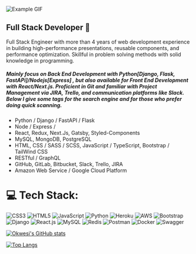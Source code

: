![Example GIF](https://user-images.githubusercontent.com/74038190/225813708-98b745f2-7d22-48cf-9150-083f1b00d6c9.gif)

## Full Stack Developer 👋

Full Stack Engineer with more than 4 years of web development experience in building high-performance presentations, reusable components, and performance optimization. 
Skillful in problem solving methods with solid knowledge in programming.
##### *Mainly focus on Back End Development with Python[Django, Flask, FastAPi]/Nodejs[Express] , but also available for Front End Development with React/Next.js. Proficient in Git and familiar with Project Management via JIRA, Trello, and communication platforms like Slack. Below I give some tags for the search engine and for those who prefer doing quick scanning.* ###

- Python / Django / FastAPI / Flask
- Node / Express / 
- React, Redux, Next.Js, Gatsby, Styled-Components
- MySQL, MongoDB, PostgreSQL
- HTML, CSS / SASS / SCSS, JavaScript / TypeScript, Bootstrap / TailWind CSS
- RESTful / GraphQL
- GitHub, GitLab, Bitbucket, Slack, Trello, JIRA
- Amazon Web Service / Google Cloud Platform

# 💻 Tech Stack:
![CSS3](https://img.shields.io/badge/css3-%231572B6.svg?style=for-the-badge&logo=css3&logoColor=white) ![HTML5](https://img.shields.io/badge/html5-%23E34F26.svg?style=for-the-badge&logo=html5&logoColor=white) ![JavaScript](https://img.shields.io/badge/javascript-%23323330.svg?style=for-the-badge&logo=javascript&logoColor=%23F7DF1E) ![Python](https://img.shields.io/badge/python-3670A0?style=for-the-badge&logo=python&logoColor=ffdd54) ![Heroku](https://img.shields.io/badge/heroku-%23430098.svg?style=for-the-badge&logo=heroku&logoColor=white) ![AWS](https://img.shields.io/badge/AWS-%23FF9900.svg?style=for-the-badge&logo=amazon-aws&logoColor=white) ![Bootstrap](https://img.shields.io/badge/bootstrap-%23563D7C.svg?style=for-the-badge&logo=bootstrap&logoColor=white) ![Django](https://img.shields.io/badge/django-%23092E20.svg?style=for-the-badge&logo=django&logoColor=white) ![React.js](https://img.shields.io/badge/react-%2320232a.svg?style=for-the-badge&logo=react&logoColor=%2361DAFB) ![MySQL](https://img.shields.io/badge/mysql-%2300f.svg?style=for-the-badge&logo=mysql&logoColor=white) ![Redis](https://img.shields.io/badge/redis-%23DD0031.svg?style=for-the-badge&logo=redis&logoColor=white) ![Postman](https://img.shields.io/badge/Postman-FF6C37?style=for-the-badge&logo=postman&logoColor=white) ![Docker](https://img.shields.io/badge/docker-%230db7ed.svg?style=for-the-badge&logo=docker&logoColor=white) ![Swagger](https://img.shields.io/badge/-Swagger-%23Clojure?style=for-the-badge&logo=swagger&logoColor=white)


[![Okwesi's GitHub stats](https://github-readme-stats.vercel.app/api?username=okwesi&count_private=true&show_icons=true&theme=radical)](https://github.com/anuraghazra/github-readme-stats)

[![Top Langs](https://github-readme-stats.vercel.app/api/top-langs/?username=okwesi&layout=compact&theme=radical)](https://github.com/anuraghazra/github-readme-stats)
